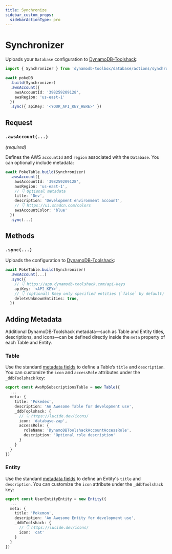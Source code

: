 ```yaml
---
title: Synchronize
sidebar_custom_props:
  sidebarActionType: pro
---
```


# Synchronizer

Uploads your `Database` configuration to [DynamoDB-Toolshack](https://dynamodb-toolshack.com):

```ts
import { Synchronizer } from 'dynamodb-toolbox/database/actions/synchronize'

await pokeDB
  .build(Synchronizer)
  .awsAccount({
    awsAccountId: '398259209128',
    awsRegion: 'us-east-1'
  })
  .sync({ apiKey: '<YOUR_API_KEY_HERE>' })
```

## Request

### `.awsAccount(...)`

<p style={{ marginTop: '-15px' }}><i>(required)</i></p>

Defines the AWS `accountId` and `region` associated with the `Database`. You can optionally include metadata:

```ts
await PokeTable.build(Synchronizer)
  .awsAccount({
    awsAccountId: '398259209128',
    awsRegion: 'us-east-1',
    // 👇 Optional metadata
    title: 'Dev',
    description: 'Development environment account',
    // 👇 https://ui.shadcn.com/colors
    awsAccountColor: 'blue'
  })
  .sync(...)
```

## Methods

### `.sync(...)`

Uploads the configuration to [DynamoDB-Toolshack](https://dynamodb-toolshack.com):

```ts
await PokeTable.build(Synchronizer)
  .awsAccount(...)
  .sync({
    // 👇 https://app.dynamodb-toolshack.com/api-keys
    apiKey: '<API_KEY>',
    // 👇 (optional) Keep only specified entities (`false` by default)
    deleteUnknownEntities: true,
  })
```

## Adding Metadata

Additional DynamoDB-Toolshack metadata—such as Table and Entity titles, descriptions, and icons—can be defined directly inside the `meta` property of each Table and Entity.

### Table

Use the standard [metadata fields](../../../2-tables/1-usage/index.md#meta) to define a Table’s `title` and `description`. You can customize the `icon` and `accessRole` attributes under the `_ddbToolshack` key:

```ts
export const AwsMpSubscriptionsTable = new Table({
  ...
  meta: {
    title: 'Pokedex',
    description: 'An Awesome Table for development use',
    _ddbToolshack: {
      // 👇 https://lucide.dev/icons/
      icon: 'database-zap',
      accessRole: {
        roleName: 'DynamoDBToolshackAccountAccessRole',
        description: 'Optional role description'
      }
    }
  }
})
```

### Entity

Use the standard [metadata fields](../../../3-entities/1-usage/index.md#meta) to define an Entity's `title` and `description`. You can customize the `icon` attribute under the `_ddbToolshack` key:

```ts
export const UserEntityEntity = new Entity({
  ...
  meta: {
    title: 'Pokemon',
    description: 'An Awesome Entity for development use',
    _ddbToolshack: {
      // 👇 https://lucide.dev/icons/
      icon: 'cat'
    }
  }
})
```
